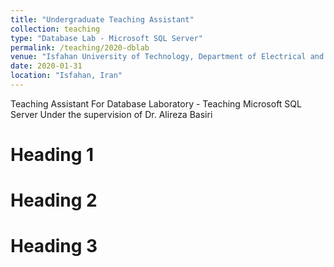 ```yaml
---
title: "Undergraduate Teaching Assistant"
collection: teaching
type: "Database Lab - Microsoft SQL Server"
permalink: /teaching/2020-dblab
venue: "Isfahan University of Technology, Department of Electrical and Computer Engineering"
date: 2020-01-31
location: "Isfahan, Iran"
---
```


Teaching Assistant For Database Laboratory - Teaching Microsoft SQL Server
Under the supervision of Dr. Alireza Basiri

Heading 1
======

Heading 2
======

Heading 3
======